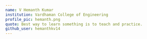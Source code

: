 ```yaml
---
name: V Hemanth Kumar
institution: Vardhaman College of Engineering
profile_pic: hemanth.png
quote: Best way to learn something is to teach and practice.
github_user: hemanthkv14
---
```

